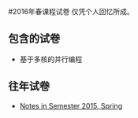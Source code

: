 #2016年春课程试卷
仅凭个人回忆所成。
## 包含的试卷
+ 基于多核的并行编程

## 往年试卷
+ [Notes in Semester 2015, Spring](https://github.com/miaoxw/Notes-in-semester-2015-Spring)